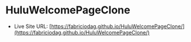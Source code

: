# HuluWelcomePageClone
- Live Site URL: [https://fabriciodag.github.io/HuluWelcomePageClone/](https://fabriciodag.github.io/HuluWelcomePageClone/)
